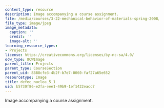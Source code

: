 ```yaml
---
content_type: resource
description: Image accompanying a course assignment.
file: /media/courses/3-22-mechanical-behavior-of-materials-spring-2008/b5730f86e2faeee149b91ef1422eacc7_defec_nuclea_5_1.jpg
file_type: image/jpeg
image_metadata:
  caption: ''
  credit: ''
  image-alt: ''
learning_resource_types:
- Projects
license: https://creativecommons.org/licenses/by-nc-sa/4.0/
ocw_type: OCWImage
parent_title: Projects
parent_type: CourseSection
parent_uid: 8388cfe3-4b2f-b7e7-0060-faf27a65e652
resourcetype: Image
title: defec_nuclea_5_1
uid: b5730f86-e2fa-eee1-49b9-1ef1422eacc7
---
```

Image accompanying a course assignment.